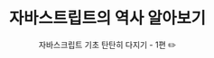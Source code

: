 ---
layout: post
categories: Javascript 
title: '자바스트립트의 역사 알아보기'
subtitle: '자바스크립트 기초 탄탄히 다지기 - 1편 ✏️'
banner: '/assets/images/2021-04-11-javascript-history/banner.jpeg'
draft: true
---
